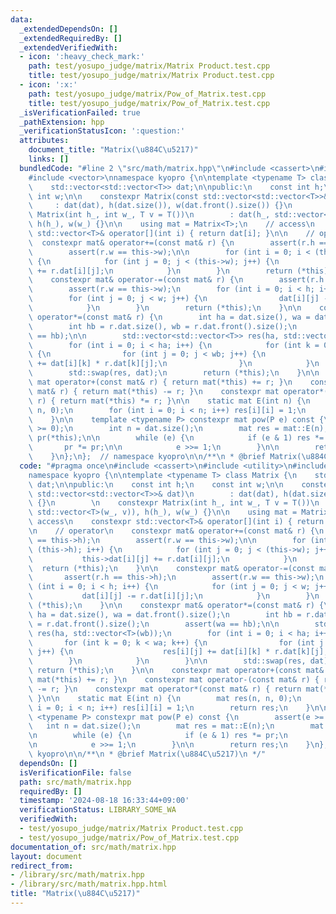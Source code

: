 ```yaml
---
data:
  _extendedDependsOn: []
  _extendedRequiredBy: []
  _extendedVerifiedWith:
  - icon: ':heavy_check_mark:'
    path: test/yosupo_judge/matrix/Matrix Product.test.cpp
    title: test/yosupo_judge/matrix/Matrix Product.test.cpp
  - icon: ':x:'
    path: test/yosupo_judge/matrix/Pow_of_Matrix.test.cpp
    title: test/yosupo_judge/matrix/Pow_of_Matrix.test.cpp
  _isVerificationFailed: true
  _pathExtension: hpp
  _verificationStatusIcon: ':question:'
  attributes:
    document_title: "Matrix(\u884C\u5217)"
    links: []
  bundledCode: "#line 2 \"src/math/matrix.hpp\"\n#include <cassert>\n#include <utility>\n\
    #include <vector>\nnamespace kyopro {\n\ntemplate <typename T> class Matrix {\n\
    \    std::vector<std::vector<T>> dat;\n\npublic:\n    const int h;\n    const\
    \ int w;\n\n    constexpr Matrix(const std::vector<std::vector<T>>& dat)\n   \
    \     : dat(dat), h(dat.size()), w(dat.front().size()) {}\n        \n    constexpr\
    \ Matrix(int h_, int w_, T v = T())\n        : dat(h_, std::vector<T>(w_, v)),\
    \ h(h_), w(w_) {}\n\n    using mat = Matrix<T>;\n    // access\n    constexpr\
    \ std::vector<T>& operator[](int i) { return dat[i]; }\n\n    // operator\n  \
    \  constexpr mat& operator+=(const mat& r) {\n        assert(r.h == this->h);\n\
    \        assert(r.w == this->w);\n\n        for (int i = 0; i < (this->h); i++)\
    \ {\n            for (int j = 0; j < (this->w); j++) {\n                this->dat[i][j]\
    \ += r.dat[i][j];\n            }\n        }\n        return (*this);\n    }\n\n\
    \    constexpr mat& operator-=(const mat& r) {\n        assert(r.h == this->h);\n\
    \        assert(r.w == this->w);\n        for (int i = 0; i < h; i++) {\n    \
    \        for (int j = 0; j < w; j++) {\n                dat[i][j] -= r.dat[i][j];\n\
    \            }\n        }\n        return (*this);\n    }\n\n    constexpr mat&\
    \ operator*=(const mat& r) {\n        int ha = dat.size(), wa = dat.front().size();\n\
    \        int hb = r.dat.size(), wb = r.dat.front().size();\n        assert(wa\
    \ == hb);\n\n        std::vector<std::vector<T>> res(ha, std::vector<T>(wb));\n\
    \        for (int i = 0; i < ha; i++) {\n            for (int k = 0; k < wa; k++)\
    \ {\n                for (int j = 0; j < wb; j++) {\n                    res[i][j]\
    \ += dat[i][k] * r.dat[k][j];\n                }\n            }\n        }\n\n\
    \        std::swap(res, dat);\n        return (*this);\n    }\n\n    constexpr\
    \ mat operator+(const mat& r) { return mat(*this) += r; }\n    constexpr mat operator-(const\
    \ mat& r) { return mat(*this) -= r; }\n    constexpr mat operator*(const mat&\
    \ r) { return mat(*this) *= r; }\n\n    static mat E(int n) {\n        mat res(n,\
    \ n, 0);\n        for (int i = 0; i < n; i++) res[i][i] = 1;\n        return res;\n\
    \    }\n\n    template <typename P> constexpr mat pow(P e) const {\n        assert(e\
    \ >= 0);\n        int n = dat.size();\n        mat res = mat::E(n);\n        mat\
    \ pr(*this);\n\n        while (e) {\n            if (e & 1) res *= pr;\n     \
    \       pr *= pr;\n\n            e >>= 1;\n        }\n\n        return res;\n\
    \    }\n};\n};  // namespace kyopro\n\n/**\n * @brief Matrix(\u884C\u5217)\n */\n"
  code: "#pragma once\n#include <cassert>\n#include <utility>\n#include <vector>\n\
    namespace kyopro {\n\ntemplate <typename T> class Matrix {\n    std::vector<std::vector<T>>\
    \ dat;\n\npublic:\n    const int h;\n    const int w;\n\n    constexpr Matrix(const\
    \ std::vector<std::vector<T>>& dat)\n        : dat(dat), h(dat.size()), w(dat.front().size())\
    \ {}\n        \n    constexpr Matrix(int h_, int w_, T v = T())\n        : dat(h_,\
    \ std::vector<T>(w_, v)), h(h_), w(w_) {}\n\n    using mat = Matrix<T>;\n    //\
    \ access\n    constexpr std::vector<T>& operator[](int i) { return dat[i]; }\n\
    \n    // operator\n    constexpr mat& operator+=(const mat& r) {\n        assert(r.h\
    \ == this->h);\n        assert(r.w == this->w);\n\n        for (int i = 0; i <\
    \ (this->h); i++) {\n            for (int j = 0; j < (this->w); j++) {\n     \
    \           this->dat[i][j] += r.dat[i][j];\n            }\n        }\n      \
    \  return (*this);\n    }\n\n    constexpr mat& operator-=(const mat& r) {\n \
    \       assert(r.h == this->h);\n        assert(r.w == this->w);\n        for\
    \ (int i = 0; i < h; i++) {\n            for (int j = 0; j < w; j++) {\n     \
    \           dat[i][j] -= r.dat[i][j];\n            }\n        }\n        return\
    \ (*this);\n    }\n\n    constexpr mat& operator*=(const mat& r) {\n        int\
    \ ha = dat.size(), wa = dat.front().size();\n        int hb = r.dat.size(), wb\
    \ = r.dat.front().size();\n        assert(wa == hb);\n\n        std::vector<std::vector<T>>\
    \ res(ha, std::vector<T>(wb));\n        for (int i = 0; i < ha; i++) {\n     \
    \       for (int k = 0; k < wa; k++) {\n                for (int j = 0; j < wb;\
    \ j++) {\n                    res[i][j] += dat[i][k] * r.dat[k][j];\n        \
    \        }\n            }\n        }\n\n        std::swap(res, dat);\n       \
    \ return (*this);\n    }\n\n    constexpr mat operator+(const mat& r) { return\
    \ mat(*this) += r; }\n    constexpr mat operator-(const mat& r) { return mat(*this)\
    \ -= r; }\n    constexpr mat operator*(const mat& r) { return mat(*this) *= r;\
    \ }\n\n    static mat E(int n) {\n        mat res(n, n, 0);\n        for (int\
    \ i = 0; i < n; i++) res[i][i] = 1;\n        return res;\n    }\n\n    template\
    \ <typename P> constexpr mat pow(P e) const {\n        assert(e >= 0);\n     \
    \   int n = dat.size();\n        mat res = mat::E(n);\n        mat pr(*this);\n\
    \n        while (e) {\n            if (e & 1) res *= pr;\n            pr *= pr;\n\
    \n            e >>= 1;\n        }\n\n        return res;\n    }\n};\n};  // namespace\
    \ kyopro\n\n/**\n * @brief Matrix(\u884C\u5217)\n */"
  dependsOn: []
  isVerificationFile: false
  path: src/math/matrix.hpp
  requiredBy: []
  timestamp: '2024-08-18 16:33:44+09:00'
  verificationStatus: LIBRARY_SOME_WA
  verifiedWith:
  - test/yosupo_judge/matrix/Matrix Product.test.cpp
  - test/yosupo_judge/matrix/Pow_of_Matrix.test.cpp
documentation_of: src/math/matrix.hpp
layout: document
redirect_from:
- /library/src/math/matrix.hpp
- /library/src/math/matrix.hpp.html
title: "Matrix(\u884C\u5217)"
---
```

